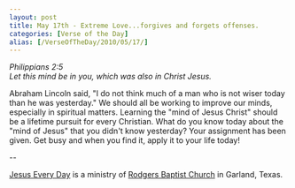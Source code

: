 ```yaml
---
layout: post
title: May 17th - Extreme Love...forgives and forgets offenses.
categories: [Verse of the Day]
alias: [/VerseOfTheDay/2010/05/17/]
---
```


_Philippians 2:5  
Let this mind be in you, which was also in Christ Jesus._

Abraham Lincoln said, "I do not think much of a man who is not
wiser today than he was yesterday." We should all be working to
improve our minds, especially in spiritual matters. Learning the
"mind of Jesus Christ" should be a lifetime pursuit for every
Christian. What do you know today about the "mind of Jesus" that you
didn't know yesterday? Your assignment has been given. Get busy and
when you find it, apply it to your life today!

 --

<a href=http://jesuseveryday.net>Jesus Every Day</a> is a ministry of <a href=http://rodgersbaptist.net>Rodgers Baptist Church</a> in Garland, Texas.
